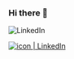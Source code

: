 ### Hi there 👋

<!--
**Apoolf/Apoolf** is a ✨ _special_ ✨ repository because its `README.md` (this file) appears on your GitHub profile.

Here are some ideas to get you started:

- 🔭 I’m currently working on ...
- 🌱 I’m currently learning ...
- 👯 I’m looking to collaborate on ...
- 🤔 I’m looking for help with ...
- 💬 Ask me about ...
- 📫 How to reach me: ...
- 😄 Pronouns: ...
- ⚡ Fun fact: ...
-->

<object href="https://www.linkedin.com/in/apoolf">![LinkedIn](https://img.shields.io/badge/linkedin-%230077B5.svg?style=for-the-badge&logo=linkedin&logoColor=white)</object>

<a href="https://www.linkedin.com/in/apoolf"><img align=”left” src="https://raw.githubusercontent.com/username/reponame/branch/foldername/icon.svg" alt="icon | LinkedIn" width=”21px”/></a>
